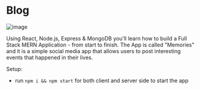 # Blog

![image](https://user-images.githubusercontent.com/62888962/186191362-ab14e841-401a-406c-9b62-2ea89e8384f5.png)

Using React, Node.js, Express & MongoDB you'll learn how to build a Full Stack MERN Application - from start to finish. The App is called "Memories" and it is a simple social media app that allows users to post interesting events that happened in their lives.

Setup:
- run ```npm i && npm start``` for both client and server side to start the app
